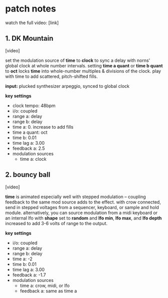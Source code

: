 # patch notes

watch the full video: [link]

## 1. DK Mountain

[video]

set the modulation source of **time** to **clock** to sync a delay with norns' global clock at whole number intervals. setting **time a quant** or **time b quant** to **oct** locks **time** into whole-number multiples & divisions of the clock. play with time to add scattered, pitch-shifted fills.

**input:** plucked synthesizer arpeggio, synced to global clock

**key settings**
- clock tempo: 48bpm
- i/o: coupled
- range a: delay
- range b: delay
- time a: 0. increase to add fills
- time a quant: oct
- time b: 0.01
- time lag a: 3.00
- feedback a: 2.5
- modulation sources
  - time a: clock

## 2. bouncy ball

[video]

**time** is animated especially well with stepped modulation – coupling feedback to the same mod source adds to the effect. with crow connected, send in stepped voltages from a sequencer, keyboard, or sample and hold module. alternatively, you can source modulation from a midi keyboard or an internal lfo with **shape** set to **random** and **lfo min**, **lfo max**, and **lfo depth** increased to add 3-6 volts of range to the output.

**key settings**
- i/o: coupled
- range a: delay
- range b: delay
- time a: -2
- time b: 0.01
- time lag a: 3.00
- feedback a: -1.7
- modulation sources
  - time a: crow, midi, or lfo
  - feedback a: same as time a



